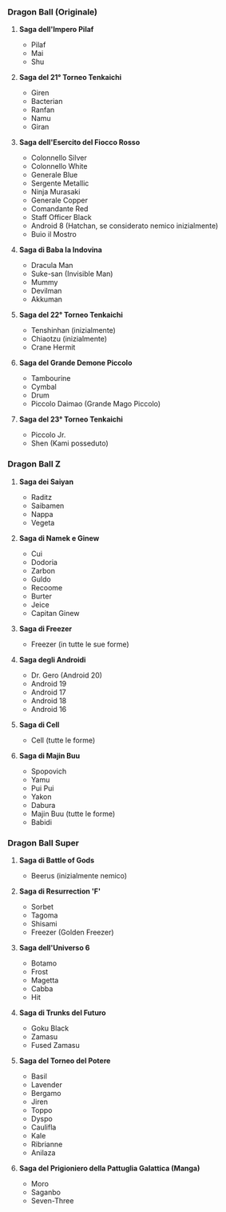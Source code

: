 
### Dragon Ball (Originale)
1. **Saga dell'Impero Pilaf**
   - Pilaf
   - Mai
   - Shu

2. **Saga del 21° Torneo Tenkaichi**
   - Giren
   - Bacterian
   - Ranfan
   - Namu
   - Giran

3. **Saga dell'Esercito del Fiocco Rosso**
   - Colonnello Silver
   - Colonnello White
   - Generale Blue
   - Sergente Metallic
   - Ninja Murasaki
   - Generale Copper
   - Comandante Red
   - Staff Officer Black
   - Android 8 (Hatchan, se considerato nemico inizialmente)
   - Buio il Mostro

4. **Saga di Baba la Indovina**
   - Dracula Man
   - Suke-san (Invisible Man)
   - Mummy
   - Devilman
   - Akkuman

5. **Saga del 22° Torneo Tenkaichi**
   - Tenshinhan (inizialmente)
   - Chiaotzu (inizialmente)
   - Crane Hermit

6. **Saga del Grande Demone Piccolo**
   - Tambourine
   - Cymbal
   - Drum
   - Piccolo Daimao (Grande Mago Piccolo)

7. **Saga del 23° Torneo Tenkaichi**
   - Piccolo Jr.
   - Shen (Kami posseduto)

### Dragon Ball Z
1. **Saga dei Saiyan**
   - Raditz
   - Saibamen
   - Nappa
   - Vegeta

2. **Saga di Namek e Ginew**
   - Cui
   - Dodoria
   - Zarbon
   - Guldo
   - Recoome
   - Burter
   - Jeice
   - Capitan Ginew

3. **Saga di Freezer**
   - Freezer (in tutte le sue forme)

4. **Saga degli Androidi**
   - Dr. Gero (Android 20)
   - Android 19
   - Android 17
   - Android 18
   - Android 16

5. **Saga di Cell**
   - Cell (tutte le forme)

6. **Saga di Majin Buu**
   - Spopovich
   - Yamu
   - Pui Pui
   - Yakon
   - Dabura
   - Majin Buu (tutte le forme)
   - Babidi

### Dragon Ball Super
1. **Saga di Battle of Gods**
   - Beerus (inizialmente nemico)

2. **Saga di Resurrection 'F'**
   - Sorbet
   - Tagoma
   - Shisami
   - Freezer (Golden Freezer)

3. **Saga dell'Universo 6**
   - Botamo
   - Frost
   - Magetta
   - Cabba
   - Hit

4. **Saga di Trunks del Futuro**
   - Goku Black
   - Zamasu
   - Fused Zamasu

5. **Saga del Torneo del Potere**
   - Basil
   - Lavender
   - Bergamo
   - Jiren
   - Toppo
   - Dyspo
   - Caulifla
   - Kale
   - Ribrianne
   - Anilaza

6. **Saga del Prigioniero della Pattuglia Galattica (Manga)**
   - Moro
   - Saganbo
   - Seven-Three

